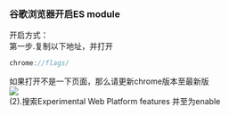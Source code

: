 ### 谷歌浏览器开启ES module

开启方式：  
第一步.复制以下地址，并打开
```javascript
chrome://flags/
```
如果打开不是一下页面，那么请更新chrome版本至最新版  
![](./images/chrome-esmodule.png)  
(2).搜索Experimental Web Platform features 并至为enable